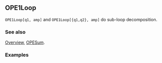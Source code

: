 ## OPE1Loop

`OPE1Loop[q1, amp]` and `OPE1Loop[{q1,q2}, amp]` do sub-loop  decomposition.

### See also

[Overview](Extra/FeynCalc.md), [OPESum](OPESum.md).

### Examples